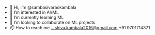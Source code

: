 - 👋 Hi, I’m @sambasivaraokambala
- 👀 I’m interested in AI/ML
- 🌱 I’m currently learning ML
- 💞️ I’m looking to collaborate on ML projects
- 📫 How to reach me ...shiva.kambala2016@gmail.com,+91 9701714371

<!---
sambasivaraokambala/sambasivaraokambala is a ✨ special ✨ repository because its `README.md` (this file) appears on your GitHub profile.
You can click the Preview link to take a look at your changes.
--->
